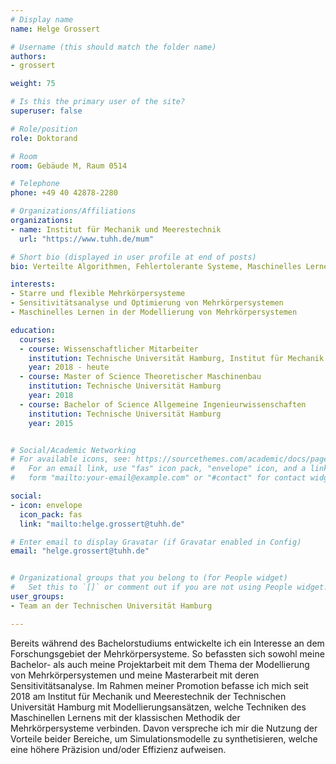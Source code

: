```yaml
---
# Display name
name: Helge Grossert

# Username (this should match the folder name)
authors:
- grossert

weight: 75

# Is this the primary user of the site?
superuser: false

# Role/position
role: Doktorand

# Room
room: Gebäude M, Raum 0514

# Telephone
phone: +49 40 42878-2280

# Organizations/Affiliations
organizations:
- name: Institut für Mechanik und Meerestechnik
  url: "https://www.tuhh.de/mum"

# Short bio (displayed in user profile at end of posts)
bio: Verteilte Algorithmen, Fehlertolerante Systeme, Maschinelles Lernen für Kommunikationsnetze

interests:
- Starre und flexible Mehrkörpersysteme
- Sensitivitätsanalyse und Optimierung von Mehrkörpersystemen
- Maschinelles Lernen in der Modellierung von Mehrkörpersystemen

education:
  courses:
  - course: Wissenschaftlicher Mitarbeiter 
    institution: Technische Universität Hamburg, Institut für Mechanik und Meerestechnik
    year: 2018 - heute
  - course: Master of Science Theoretischer Maschinenbau
    institution: Technische Universität Hamburg
    year: 2018
  - course: Bachelor of Science Allgemeine Ingenieurwissenschaften
    institution: Technische Universität Hamburg
    year: 2015


# Social/Academic Networking
# For available icons, see: https://sourcethemes.com/academic/docs/page-builder/#icons
#   For an email link, use "fas" icon pack, "envelope" icon, and a link in the
#   form "mailto:your-email@example.com" or "#contact" for contact widget.

social:
- icon: envelope
  icon_pack: fas
  link: "mailto:helge.grossert@tuhh.de"

# Enter email to display Gravatar (if Gravatar enabled in Config)
email: "helge.grossert@tuhh.de"


# Organizational groups that you belong to (for People widget)
#   Set this to `[]` or comment out if you are not using People widget.
user_groups:
- Team an der Technischen Universität Hamburg

---
```


Bereits während des Bachelorstudiums entwickelte ich ein Interesse an dem Forschungsgebiet der Mehrkörpersysteme. So befassten sich sowohl meine Bachelor- als auch meine Projektarbeit mit dem Thema der Modellierung von Mehrkörpersystemen und meine Masterarbeit mit deren Sensitivitätsanalyse. Im Rahmen meiner Promotion befasse ich mich seit 2018 am Institut für Mechanik und Meerestechnik der Technischen Universität Hamburg mit Modellierungsansätzen, welche Techniken des Maschinellen Lernens mit der klassischen Methodik der Mehrkörpersysteme verbinden. Davon verspreche ich mir die Nutzung der Vorteile beider Bereiche, um Simulationsmodelle zu synthetisieren, welche eine höhere Präzision und/oder Effizienz aufweisen.







